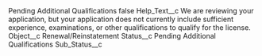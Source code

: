 <?xml version="1.0" encoding="UTF-8"?>
<CustomMetadata xmlns="http://soap.sforce.com/2006/04/metadata" xmlns:xsi="http://www.w3.org/2001/XMLSchema-instance" xmlns:xsd="http://www.w3.org/2001/XMLSchema">
    <label>Pending Additional Qualifications</label>
    <protected>false</protected>
    <values>
        <field>Help_Text__c</field>
        <value xsi:type="xsd:string">We are reviewing your application, but your application does not currently include sufficient experience, examinations, or other qualifications to qualify for the license.</value>
    </values>
    <values>
        <field>Object__c</field>
        <value xsi:type="xsd:string">Renewal/Reinstatement</value>
    </values>
    <values>
        <field>Status__c</field>
        <value xsi:type="xsd:string">Pending Additional Qualifications</value>
    </values>
    <values>
        <field>Sub_Status__c</field>
        <value xsi:nil="true"/>
    </values>
</CustomMetadata>
